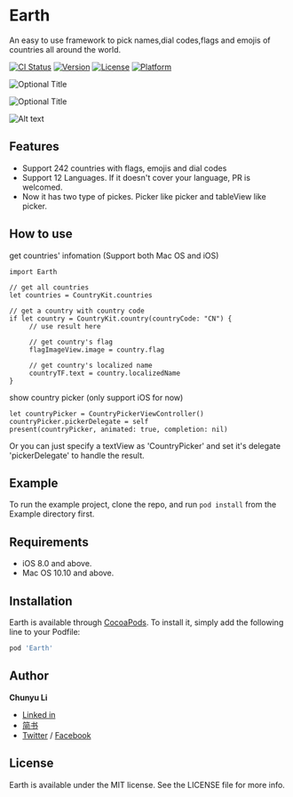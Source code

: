 # Earth

An easy to use framework to pick names,dial codes,flags and emojis of countries all around the world.

[![CI Status](https://img.shields.io/travis/leacode/Earth.svg?style=flat)](https://travis-ci.org/leacode/Earth)
[![Version](https://img.shields.io/cocoapods/v/Earth.svg?style=flat)](https://cocoapods.org/pods/Earth)
[![License](https://img.shields.io/cocoapods/l/Earth.svg?style=flat)](https://cocoapods.org/pods/Earth)
[![Platform](https://img.shields.io/cocoapods/p/Earth.svg?style=flat)](https://cocoapods.org/pods/Earth)

![](https://github.com/leacode/Earth/blob/master/screenshot/1534778864358.png?raw=true "Optional Title")

![](https://github.com/leacode/Earth/blob/master/screenshot/1534778904323.png?raw=true "Optional Title")

![Alt text](https://github.com/leacode/Earth/blob/master/screenshot/1534778992489.png?raw=true "Optional Title")

## Features

- Support 242 countries with flags, emojis and dial codes
- Support 12 Languages. If it doesn't cover your language, PR is welcomed.
- Now it has two type of pickes. Picker like picker and tableView like picker.

## How to use

get countries' infomation (Support both Mac OS and iOS)

```
import Earth

// get all countries 
let countries = CountryKit.countries

// get a country with country code
if let country = CountryKit.country(countryCode: "CN") {
     // use result here
     
     // get country's flag
     flagImageView.image = country.flag
     
     // get country's localized name
     countryTF.text = country.localizedName
}

```

show country picker (only support iOS for now)

```
let countryPicker = CountryPickerViewController()
countryPicker.pickerDelegate = self
present(countryPicker, animated: true, completion: nil)
```

Or you can just specify a textView as 'CountryPicker' and set it's delegate 'pickerDelegate' to handle the result.


## Example

To run the example project, clone the repo, and run `pod install` from the Example directory first.

## Requirements

- iOS 8.0 and above. 
- Mac OS 10.10 and above.


## Installation

Earth is available through [CocoaPods](https://cocoapods.org). To install
it, simply add the following line to your Podfile:

```ruby
pod 'Earth'
```

## Author

**Chunyu Li**

- [Linked in](http://www.linkedin.com/in/春毓-李-96920b92/)
- [简书](https://www.jianshu.com/u/1c5cb3408b0f)
- [Twitter](https://twitter.com/leacode) / [Facebook](https://www.facebook.com/leacode.lea)

## License

Earth is available under the MIT license. See the LICENSE file for more info.


